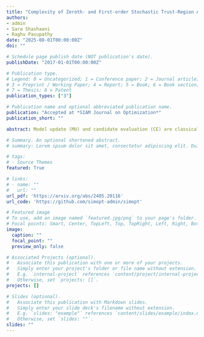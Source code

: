 ```yaml
---
title: "Complexity of Zeroth- and First-order Stochastic Trust-Region Algorithms"
authors:
- admin
- Sara Shashaani
- Raghu Pasupathy
date: "2025-08-01T00:00:00Z"
doi: ""

# Schedule page publish date (NOT publication's date).
publishDate: "2017-01-01T00:00:00Z"

# Publication type.
# Legend: 0 = Uncategorized; 1 = Conference paper; 2 = Journal article;
# 3 = Preprint / Working Paper; 4 = Report; 5 = Book; 6 = Book section;
# 7 = Thesis; 8 = Patent
publication_types: ["3"]

# Publication name and optional abbreviated publication name.
publication: "Accepted at *SIAM Journal on Optimization*"
publication_short: ""

abstract: Model update (MU) and candidate evaluation (CE) are classical steps incorporated inside many stochastic trust-region (TR) algorithms. The sampling effort exerted within these steps, often decided with the aim of controlling model error, largely determines a stochastic TR algorithm's sample complexity. Given that MU and CE are amenable to variance reduction, we investigate the effect of incorporating common random numbers (CRN) within MU and CE on complexity. Using ASTRO and ASTRO-DF as prototype first-order and zeroth-order families of algorithms, we demonstrate that CRN's effectiveness leads to a range of complexities depending on sample-path regularity and the oracle order. For instance, we find that in first-order oracle settings with smooth sample paths, CRN's effect is pronounced -- ASTRO with CRN achieves $\mathcal{O}(\epsilon^{-2})$ a.s. sample complexity compared to $\mathcal{O}(\epsilon^{-6})$ a.s. in the generic no-CRN setting. By contrast, CRN's effect is muted when the sample paths are not Lipschitz, with the sample complexity improving from $\mathcal{O}(\epsilon^{-6})$ a.s. to $\mathcal{O}(\epsilon^{-5})$ and $O(\epsilon^{-4})$ a.s. in the zeroth- and first-order settings, respectively. Since our results imply that improvements in complexity are largely inherited from generic aspects of variance reduction, e.g., finite-differencing for zeroth-order settings and sample-path smoothness for first-order settings within MU, we anticipate similar trends in other contexts.

# Summary. An optional shortened abstract.
# summary: Lorem ipsum dolor sit amet, consectetur adipiscing elit. Duis posuere tellus ac convallis placerat. Proin tincidunt magna sed ex sollicitudin condimentum.

# tags:
# - Source Themes
featured: True

# links:
# - name: ""
#   url: ""
url_pdf: 'https://arxiv.org/abs/2405.20116'
url_code: 'https://github.com/simopt-admin/simopt'

# Featured image
# To use, add an image named `featured.jpg/png` to your page's folder. 
# Focal points: Smart, Center, TopLeft, Top, TopRight, Left, Right, BottomLeft, Bottom, BottomRight.
image:
  caption: ""
  focal_point: ""
  preview_only: false

# Associated Projects (optional).
#   Associate this publication with one or more of your projects.
#   Simply enter your project's folder or file name without extension.
#   E.g. `internal-project` references `content/project/internal-project/index.md`.
#   Otherwise, set `projects: []`.
projects: []

# Slides (optional).
#   Associate this publication with Markdown slides.
#   Simply enter your slide deck's filename without extension.
#   E.g. `slides: "example"` references `content/slides/example/index.md`.
#   Otherwise, set `slides: ""`.
slides: ""
---
```

